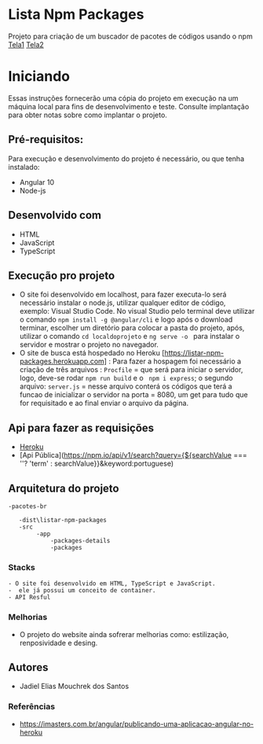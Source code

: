# Lista Npm Packages

Projeto para criação de um buscador de pacotes de códigos usando o npm
[Tela1](https://imgur.com/QAhcDkv)
[Tela2](https://imgur.com/6f1gcwy)

# Iniciando
Essas instruções fornecerão uma cópia do projeto em execução na um máquina local para fins de desenvolvimento e teste. Consulte implantação para obter notas sobre como implantar o projeto.

## Pré-requisitos:
Para execução e desenvolvimento do projeto é necessário, ou que tenha instalado:
- Angular 10
- Node-js

## Desenvolvido com
 - HTML
 - JavaScript
 - TypeScript

## Execução pro projeto
 - O site foi desenvolvido em localhost, para fazer executa-lo será necessário instalar o node.js, utilizar qualquer editor de código, exemplo: Visual Studio Code. 
 No visual Studio pelo terminal deve utilizar o comando ```npm install -g @angular/cli``` e logo após o download terminar, escolher um diretório para colocar a pasta do projeto, após, utilizar o comando ``` cd localdoprojeto ``` e ```ng serve -o ``` para instalar o servidor e mostrar o projeto no navegador.
 - O site de busca está hospedado no Heroku [https://listar-npm-packages.herokuapp.com] : Para fazer a hospagem foi necessário a criação de três arquivos : ```Procfile``` = que será para iniciar o servidor, logo, deve-se rodar ``` npm run build ``` e o ``` npm i express```; o segundo arquivo: ```server.js``` = nesse arquivo conterá os códigos que terá a funcao de inicializar o servidor na porta = 8080,  um get para tudo que for requisitado e ao final enviar o arquivo da página.
## Api para fazer as requisições
 - [Heroku](https://www.heroku.com/)
 - [Api Pública](https://npm.io/api/v1/search?query={${searchValue === ''? 'term' : searchValue}}&keyword:portuguese)

## Arquitetura do projeto	
	
    -pacotes-br

	   -dist\listar-npm-packages
       -src
		    -app
			    -packages-details
                -packages
			          
	
	
### Stacks
	- O site foi desenvolvido em HTML, TypeScript e JavaScript.
	-  ele já possui um conceito de container.
    - API Resful

 ### Melhorias
 - O projeto do website ainda sofrerar melhorias como: estilização, renposividade e desing.
## Autores
- Jadiel Elias Mouchrek dos Santos

 ### Referências

 - https://imasters.com.br/angular/publicando-uma-aplicacao-angular-no-heroku  
